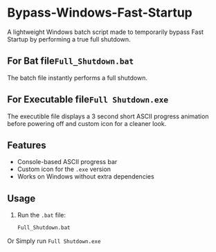 # Bypass-Windows-Fast-Startup
A lightweight Windows batch script made to temporarily bypass Fast Startup by performing a true full shutdown. 

## For Bat file`Full_Shutdown.bat`
The batch file instantly performs a full shutdown.

## For Executable file`Full Shutdown.exe`
The executible file displays a 3 second short ASCII progress animation before powering off and custom icon for a cleaner look.

## Features
- Console-based ASCII progress bar
- Custom icon for the `.exe` version
- Works on Windows without extra dependencies

## Usage
1. Run the `.bat` file:
   ```cmd
   Full_Shutdown.bat
   
Or Simply run `Full Shutdown.exe`
